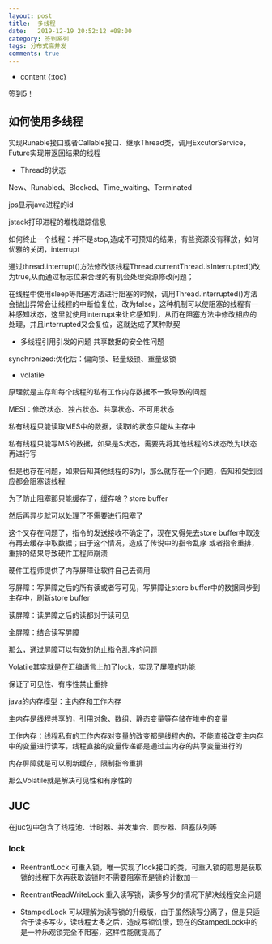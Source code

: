 ```yaml
---
layout: post
title:  多线程
date:   2019-12-19 20:52:12 +08:00
category: 签到系列
tags: 分布式高并发
comments: true
---
```


* content
{:toc}


签到5！






## 如何使用多线程

实现Runable接口或者Callable接口、继承Thread类，调用ExcutorService，Future实现带返回结果的线程

- Thread的状态

New、Runabled、Blocked、Time_waiting、Terminated

jps显示java进程的id

jstack打印进程的堆栈跟踪信息

如何终止一个线程：并不是stop,造成不可预知的结果，有些资源没有释放，如何优雅的关闭，interrupt

通过thread.interrupt()方法修改该线程Thread.currentThread.isInterrupted()改为true,从而通过标志位来合理的有机会处理资源修改问题；

在线程中使用sleep等阻塞方法进行阻塞的时候，调用Thread.interrupted()方法会抛出异常会让线程的中断位复位，改为false，这种机制可以使阻塞的线程有一种感知状态，这里就使用interrupt来让它感知到，从而在阻塞方法中修改相应的处理，并且interrupted又会复位，这就达成了某种默契

- 多线程引用引发的问题 共享数据的安全性问题

synchronized:优化后：偏向锁、轻量级锁、重量级锁

- volatile

原理就是主存和每个线程的私有工作内存数据不一致导致的问题

MESI：修改状态、独占状态、共享状态、不可用状态

私有线程只能读取MES中的数据，读取I的状态只能从主存中

私有线程只能写MS的数据，如果是S状态，需要先将其他线程的S状态改为I状态再进行写

但是也存在问题，如果告知其他线程的S为I，那么就存在一个问题，告知和受到回应都会阻塞该线程

为了防止阻塞那只能缓存了，缓存啥？store buffer

然后再异步就可以处理了不需要进行阻塞了

这个又存在问题了，指令的发送接收不确定了，现在又得先去store buffer中取没有再去缓存中取数据；由于这个情况，造成了传说中的指令乱序
或者指令重排，重排的结果导致硬件工程师崩溃

硬件工程师提供了内存屏障让软件自己去调用

写屏障：写屏障之后的所有读或者写可见，写屏障让store buffer中的数据同步到主存中，刷新store buffer

读屏障：读屏障之后的读都对于读可见

全屏障：结合读写屏障

那么，通过屏障可以有效的防止指令乱序的问题

Volatile其实就是在汇编语言上加了lock，实现了屏障的功能

保证了可见性、有序性禁止重排

java的内存模型：主内存和工作内存

主内存是线程共享的，引用对象、数组、静态变量等存储在堆中的变量

工作内存：线程私有的工作内存对变量的改变都是线程内的，不能直接改变主内存中的变量进行读写，线程直接的变量传递都是通过主内存的共享变量进行的

内存屏障就是可以刷新缓存，限制指令重排

那么Volatile就是解决可见性和有序性的

## JUC

在juc包中包含了线程池、计时器、并发集合、同步器、阻塞队列等

### lock

- ReentrantLock 可重入锁，唯一实现了lock接口的类，可重入锁的意思是获取锁的线程下次再获取该锁时不需要阻塞而是锁的计数加一

- ReentrantReadWriteLock 重入读写锁，读多写少的情况下解决线程安全问题

- StampedLock 可以理解为读写锁的升级版，由于虽然读写分离了，但是只适合于读多写少，读线程太多之后，造成写锁饥饿，现在的StampedLock中的是一种乐观锁完全不阻塞，这样性能就提高了
